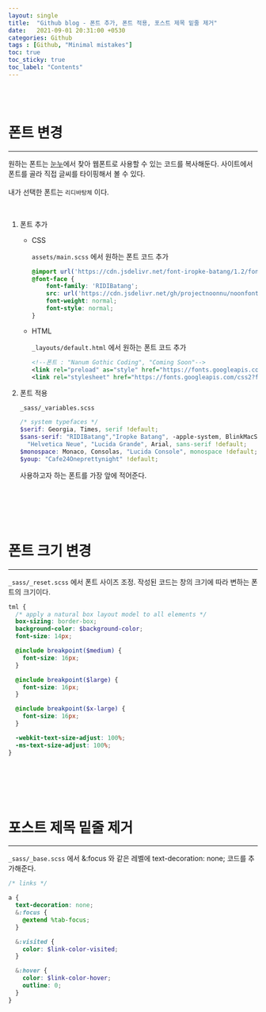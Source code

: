 ```yaml
---
layout: single
title:  "Github blog - 폰트 추가, 폰트 적용, 포스트 제목 밑줄 제거"
date:   2021-09-01 20:31:00 +0530
categories: Github
tags : [Github, "Minimal mistakes"]
toc: true
toc_sticky: true
toc_label: "Contents"
---
```


<br><br>

# 폰트 변경
---

원하는 폰트는 [눈누](https://noonnu.cc)에서 찾아 웹폰트로 사용할 수 있는 코드를 복사해둔다. 사이트에서 폰트를 골라 직접 글씨를 타이핑해서 볼 수 있다.<br>
<br>
내가 선택한 폰트는 `리디바탕체` 이다.

<br>

1. 폰트 추가

   - CSS

      `assets/main.scss` 에서 원하는 폰트 코드 추가

      ```scss
      @import url('https://cdn.jsdelivr.net/font-iropke-batang/1.2/font-iropke-batang.css');
      @font-face {
          font-family: 'RIDIBatang';
          src: url('https://cdn.jsdelivr.net/gh/projectnoonnu/noonfonts_twelve@1.0/RIDIBatang.woff') format('woff');
          font-weight: normal;
          font-style: normal;
      }
      ```

   - HTML

      `_layouts/default.html` 에서 원하는 폰트 코드 추가

      ```xml
      <!--폰트 : "Nanum Gothic Coding", "Coming Soon"-->
      <link rel="preload" as="style" href="https://fonts.googleapis.com/css2?family=Coming+Soon&family=Nanum+Gothic+Coding&display=swap">
      <link rel="stylesheet" href="https://fonts.googleapis.com/css2?family=Coming+Soon&family=Nanum+Gothic+Coding&display=swap">
      ```


2. 폰트 적용

    `_sass/_variables.scss` 

    ```scss
    /* system typefaces */
    $serif: Georgia, Times, serif !default;
    $sans-serif: "RIDIBatang","Iropke Batang", -apple-system, BlinkMacSystemFont, "Roboto", "Segoe UI",
      "Helvetica Neue", "Lucida Grande", Arial, sans-serif !default;
    $monospace: Monaco, Consolas, "Lucida Console", monospace !default;
    $youp: "Cafe24Oneprettynight" !default;
    ```

    사용하고자 하는 폰트를 가장 앞에 적어준다.


<br><br><br><br>   

# 폰트 크기 변경
---

`_sass/_reset.scss` 에서 폰트 사이즈 조정. 작성된 코드는 창의 크기에 따라 변하는 폰트의 크기이다.

```scss
tml {
  /* apply a natural box layout model to all elements */
  box-sizing: border-box;
  background-color: $background-color;
  font-size: 14px;

  @include breakpoint($medium) {
    font-size: 16px;
  }

  @include breakpoint($large) {
    font-size: 16px;
  }

  @include breakpoint($x-large) {
    font-size: 16px;
  }

  -webkit-text-size-adjust: 100%;
  -ms-text-size-adjust: 100%;
}
```

<br><br><br><br>

# 포스트 제목 밑줄 제거
---

`_sass/_base.scss` 에서 &:focus 와 같은 레벨에 text-decoration: none; 코드를 추가해준다.

```scss
/* links */

a {
  text-decoration: none;
  &:focus {
    @extend %tab-focus;
  }

  &:visited {
    color: $link-color-visited;
  }

  &:hover {
    color: $link-color-hover;
    outline: 0;
  }
}
```